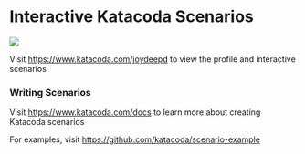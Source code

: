 # Interactive Katacoda Scenarios

[![](http://shields.katacoda.com/katacoda/joydeepd/count.svg)](https://www.katacoda.com/joydeepd "Get your profile on Katacoda.com")

Visit https://www.katacoda.com/joydeepd to view the profile and interactive scenarios

### Writing Scenarios
Visit https://www.katacoda.com/docs to learn more about creating Katacoda scenarios

For examples, visit https://github.com/katacoda/scenario-example
